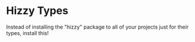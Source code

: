 # Hizzy Types

Instead of installing the "hizzy" package to all of your projects just for their types, install this!